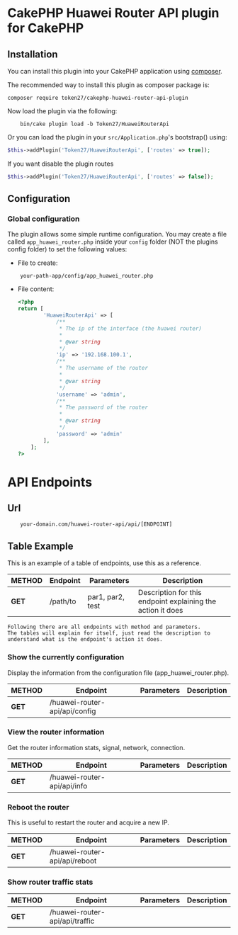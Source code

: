 # CakePHP Huawei Router API plugin for CakePHP

## Installation

You can install this plugin into your CakePHP application using [composer](http://getcomposer.org).

The recommended way to install this plugin as composer package is:
```
composer require token27/cakephp-huawei-router-api-plugin
```

Now load the plugin via the following:

```
    bin/cake plugin load -b Token27/HuaweiRouterApi
```

Or you can load the plugin in your `src/Application.php`'s bootstrap() using:

```php
$this->addPlugin('Token27/HuaweiRouterApi', ['routes' => true]);
```

If you want disable the plugin routes
```php
$this->addPlugin('Token27/HuaweiRouterApi', ['routes' => false]);
```

## Configuration

### Global configuration
The plugin allows some simple runtime configuration.
You may create a file called `app_huawei_router.php` inside your `config` folder (NOT the plugins config folder) to set the following values:

- File to create:

```
    your-path-app/config/app_huawei_router.php
```

- File content:
    
    ```php
    <?php
	return [
            'HuaweiRouterApi' => [
                /**
                 * The ip of the interface (the huawei router)
                 * 
                 * @var string
                 */
                'ip' => '192.168.100.1',
                /**
                 * The username of the router 
                 * 
                 * @var string
                 */
                'username' => 'admin',
                /**
                 * The password of the router 
                 * 
                 * @var string
                 */
                'password' => 'admin'
            ],
        ];
    ?>       
    ```

# API Endpoints

## Url
```
    your-domain.com/huawei-router-api/api/[ENDPOINT]
```

## Table Example

This is an example of a table of endpoints, use this as a reference.

| METHOD | Endpoint | Parameters | Description |
| ------ | -------- | ---------- | --- |
| **GET** | /path/to | par1, par2, test | Description for this endpoint explaining the action it does |

  >
    Following there are all endpoints with method and parameters.
    The tables will explain for itself, just read the description to understand what is the endpoint's action it does.

### Show the currently configuration
Display the information from the configuration file (app_huawei_router.php).

| METHOD | Endpoint | Parameters | Description |
| ------ | -------- | ---------- | --- |
| **GET** | /huawei-router-api/api/config |  |  |


### View the router information
Get the router information stats, signal, network, connection.

| METHOD | Endpoint | Parameters | Description |
| ------ | -------- | ---------- | --- |
| **GET** | /huawei-router-api/api/info |  |  |


### Reboot the router
This is useful to restart the router and acquire a new IP.

| METHOD | Endpoint | Parameters | Description |
| ------ | -------- | ---------- | --- |
| **GET** | /huawei-router-api/api/reboot |  |  |


### Show router traffic stats

| METHOD | Endpoint | Parameters | Description |
| ------ | -------- | ---------- | --- |
| **GET** | /huawei-router-api/api/traffic |  |  |

